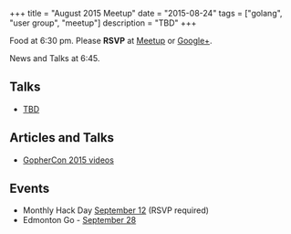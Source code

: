 +++
title = "August 2015 Meetup"
date = "2015-08-24"
tags = ["golang", "user group", "meetup"]
description = "TBD"
+++

Food at 6:30 pm. Please **RSVP** at [Meetup](http://www.meetup.com/startupedmonton/events/qfwsfhytlbgc/) or [Google+](https://plus.google.com/events/cs7d4s4gmhl1m16l5u9j8bc32po?authkey=CIbzubDU-oul2AE).

News and Talks at 6:45.

## Talks

* [TBD](https://github.com/edmontongo/presentations/issues/26)

## Articles and Talks

* [GopherCon 2015 videos](https://www.youtube.com/playlist?list=PL2ntRZ1ySWBf-_z-gHCOR2N156Nw930Hm)

## Events

* Monthly Hack Day [September 12](http://www.meetup.com/startupedmonton/events/223221622/) (RSVP required)
* Edmonton Go - [September 28](http://www.meetup.com/startupedmonton/events/qfwsfhytmblc/)
